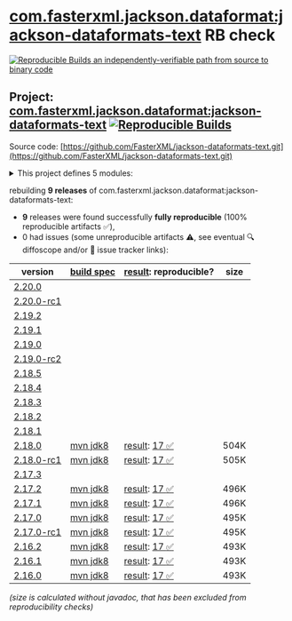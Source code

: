 [com.fasterxml.jackson.dataformat:jackson-dataformats-text](https://central.sonatype.com/artifact/com.fasterxml.jackson.dataformat/jackson-dataformats-text/versions) RB check
=======

[![Reproducible Builds](https://reproducible-builds.org/images/logos/rb.svg) an independently-verifiable path from source to binary code](https://reproducible-builds.org/)

## Project: [com.fasterxml.jackson.dataformat:jackson-dataformats-text](https://central.sonatype.com/artifact/com.fasterxml.jackson.dataformat/jackson-dataformats-text/versions) [![Reproducible Builds](https://img.shields.io/endpoint?url=https://raw.githubusercontent.com/jvm-repo-rebuild/reproducible-central/master/content/com/fasterxml/jackson/dataformat/jackson-dataformats-text/badge.json)](https://github.com/jvm-repo-rebuild/reproducible-central/blob/master/content/com/fasterxml/jackson/dataformat/jackson-dataformats-text/README.md)

Source code: [https://github.com/FasterXML/jackson-dataformats-text.git](https://github.com/FasterXML/jackson-dataformats-text.git)

<details><summary>This project defines 5 modules:</summary>

* [com.fasterxml.jackson.dataformat:jackson-dataformat-csv](https://central.sonatype.com/artifact/com.fasterxml.jackson.dataformat/jackson-dataformat-csv/overview)
* [com.fasterxml.jackson.dataformat:jackson-dataformat-properties](https://central.sonatype.com/artifact/com.fasterxml.jackson.dataformat/jackson-dataformat-properties/overview)
* [com.fasterxml.jackson.dataformat:jackson-dataformat-toml](https://central.sonatype.com/artifact/com.fasterxml.jackson.dataformat/jackson-dataformat-toml/overview)
* [com.fasterxml.jackson.dataformat:jackson-dataformat-yaml](https://central.sonatype.com/artifact/com.fasterxml.jackson.dataformat/jackson-dataformat-yaml/overview)
* [com.fasterxml.jackson.dataformat:jackson-dataformats-text](https://central.sonatype.com/artifact/com.fasterxml.jackson.dataformat/jackson-dataformats-text/overview)
</details>

rebuilding **9 releases** of com.fasterxml.jackson.dataformat:jackson-dataformats-text:
- **9** releases were found successfully **fully reproducible** (100% reproducible artifacts :white_check_mark:),
- 0 had issues (some unreproducible artifacts :warning:, see eventual :mag: diffoscope and/or :memo: issue tracker links):

| version | [build spec](/BUILDSPEC.md) | [result](https://reproducible-builds.org/docs/jvm/): reproducible? | size |
| -- | --------- | ------ | -- |
| [2.20.0](https://central.sonatype.com/artifact/com.fasterxml.jackson.dataformat/jackson-dataformats-text/2.20.0/pom) | | | |
| [2.20.0-rc1](https://central.sonatype.com/artifact/com.fasterxml.jackson.dataformat/jackson-dataformats-text/2.20.0-rc1/pom) | | | |
| [2.19.2](https://central.sonatype.com/artifact/com.fasterxml.jackson.dataformat/jackson-dataformats-text/2.19.2/pom) | | | |
| [2.19.1](https://central.sonatype.com/artifact/com.fasterxml.jackson.dataformat/jackson-dataformats-text/2.19.1/pom) | | | |
| [2.19.0](https://central.sonatype.com/artifact/com.fasterxml.jackson.dataformat/jackson-dataformats-text/2.19.0/pom) | | | |
| [2.19.0-rc2](https://central.sonatype.com/artifact/com.fasterxml.jackson.dataformat/jackson-dataformats-text/2.19.0-rc2/pom) | | | |
| [2.18.5](https://central.sonatype.com/artifact/com.fasterxml.jackson.dataformat/jackson-dataformats-text/2.18.5/pom) | | | |
| [2.18.4](https://central.sonatype.com/artifact/com.fasterxml.jackson.dataformat/jackson-dataformats-text/2.18.4/pom) | | | |
| [2.18.3](https://central.sonatype.com/artifact/com.fasterxml.jackson.dataformat/jackson-dataformats-text/2.18.3/pom) | | | |
| [2.18.2](https://central.sonatype.com/artifact/com.fasterxml.jackson.dataformat/jackson-dataformats-text/2.18.2/pom) | | | |
| [2.18.1](https://central.sonatype.com/artifact/com.fasterxml.jackson.dataformat/jackson-dataformats-text/2.18.1/pom) | | | |
| [2.18.0](https://central.sonatype.com/artifact/com.fasterxml.jackson.dataformat/jackson-dataformats-text/2.18.0/pom) | [mvn jdk8](jackson-dataformats-text-2.18.0.buildspec) | [result](jackson-dataformats-text-2.18.0.buildinfo): [17 :white_check_mark: ](jackson-dataformats-text-2.18.0.buildcompare) | 504K |
| [2.18.0-rc1](https://central.sonatype.com/artifact/com.fasterxml.jackson.dataformat/jackson-dataformats-text/2.18.0-rc1/pom) | [mvn jdk8](jackson-dataformats-text-2.18.0-rc1.buildspec) | [result](jackson-dataformats-text-2.18.0-rc1.buildinfo): [17 :white_check_mark: ](jackson-dataformats-text-2.18.0-rc1.buildcompare) | 505K |
| [2.17.3](https://central.sonatype.com/artifact/com.fasterxml.jackson.dataformat/jackson-dataformats-text/2.17.3/pom) | | | |
| [2.17.2](https://central.sonatype.com/artifact/com.fasterxml.jackson.dataformat/jackson-dataformats-text/2.17.2/pom) | [mvn jdk8](jackson-dataformats-text-2.17.2.buildspec) | [result](jackson-dataformats-text-2.17.2.buildinfo): [17 :white_check_mark: ](jackson-dataformats-text-2.17.2.buildcompare) | 496K |
| [2.17.1](https://central.sonatype.com/artifact/com.fasterxml.jackson.dataformat/jackson-dataformats-text/2.17.1/pom) | [mvn jdk8](jackson-dataformats-text-2.17.1.buildspec) | [result](jackson-dataformats-text-2.17.1.buildinfo): [17 :white_check_mark: ](jackson-dataformats-text-2.17.1.buildcompare) | 496K |
| [2.17.0](https://central.sonatype.com/artifact/com.fasterxml.jackson.dataformat/jackson-dataformats-text/2.17.0/pom) | [mvn jdk8](jackson-dataformats-text-2.17.0.buildspec) | [result](jackson-dataformats-text-2.17.0.buildinfo): [17 :white_check_mark: ](jackson-dataformats-text-2.17.0.buildcompare) | 495K |
| [2.17.0-rc1](https://central.sonatype.com/artifact/com.fasterxml.jackson.dataformat/jackson-dataformats-text/2.17.0-rc1/pom) | [mvn jdk8](jackson-dataformats-text-2.17.0-rc1.buildspec) | [result](jackson-dataformats-text-2.17.0-rc1.buildinfo): [17 :white_check_mark: ](jackson-dataformats-text-2.17.0-rc1.buildcompare) | 495K |
| [2.16.2](https://central.sonatype.com/artifact/com.fasterxml.jackson.dataformat/jackson-dataformats-text/2.16.2/pom) | [mvn jdk8](jackson-dataformats-text-2.16.2.buildspec) | [result](jackson-dataformats-text-2.16.2.buildinfo): [17 :white_check_mark: ](jackson-dataformats-text-2.16.2.buildcompare) | 493K |
| [2.16.1](https://central.sonatype.com/artifact/com.fasterxml.jackson.dataformat/jackson-dataformats-text/2.16.1/pom) | [mvn jdk8](jackson-dataformats-text-2.16.1.buildspec) | [result](jackson-dataformats-text-2.16.1.buildinfo): [17 :white_check_mark: ](jackson-dataformats-text-2.16.1.buildcompare) | 493K |
| [2.16.0](https://central.sonatype.com/artifact/com.fasterxml.jackson.dataformat/jackson-dataformats-text/2.16.0/pom) | [mvn jdk8](jackson-dataformats-text-2.16.0.buildspec) | [result](jackson-dataformats-text-2.16.0.buildinfo): [17 :white_check_mark: ](jackson-dataformats-text-2.16.0.buildcompare) | 493K |

<i>(size is calculated without javadoc, that has been excluded from reproducibility checks)</i>
